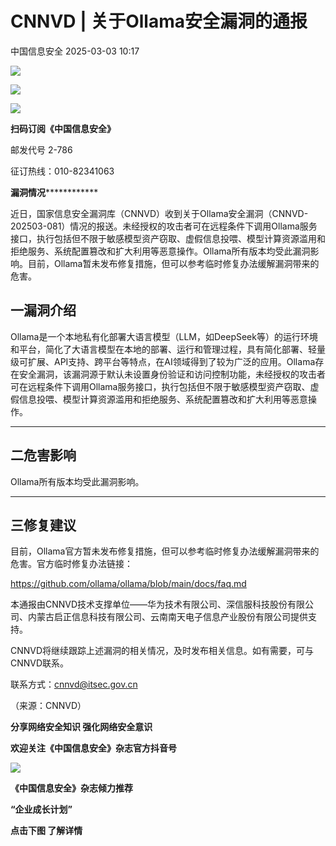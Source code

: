 #  CNNVD | 关于Ollama安全漏洞的通报   
 中国信息安全   2025-03-03 10:17  
  
![](https://mmbiz.qpic.cn/sz_mmbiz_gif/1brjUjbpg5ygBWlbicVGPEeCrNiamSb4yicJQRibdwpxoIGiblDZu7chmicVYhH6w6kTGicQgbdrCVqMygUbRZm0qWnXQ/640?wx_fmt=gif&from=appmsg "")  
  
![](https://mmbiz.qpic.cn/sz_mmbiz_png/1brjUjbpg5ygBWlbicVGPEeCrNiamSb4yicR7Eowa6sjBicu9tKDDnEwBuFNg5jO3fH7gHib1n8k01iaP04YN55ib8uOA/640?wx_fmt=png&from=appmsg "")  
  
![](https://mmbiz.qpic.cn/sz_mmbiz_gif/1brjUjbpg5ygBWlbicVGPEeCrNiamSb4yicJQRibdwpxoIGiblDZu7chmicVYhH6w6kTGicQgbdrCVqMygUbRZm0qWnXQ/640?wx_fmt=gif&from=appmsg "")  
  
**扫码订阅《中国信息安全》**  
  
  
邮发代号 2-786  
  
征订热线：010-82341063  
  
  
  
**漏洞情况**************  
  
近日，国家信息安全漏洞库（CNNVD）收到关于Ollama安全漏洞（CNNVD-202503-081）情况的报送。未经授权的攻击者可在远程条件下调用Ollama服务接口，执行包括但不限于敏感模型资产窃取、虚假信息投喂、模型计算资源滥用和拒绝服务、系统配置篡改和扩大利用等恶意操作。Ollama所有版本均受此漏洞影响。目前，Ollama暂未发布修复措施，但可以参考临时修复办法缓解漏洞带来的危害。  
  
## 一漏洞介绍  
  
  
Ollama是一个本地私有化部署大语言模型（LLM，如DeepSeek等）的运行环境和平台，简化了大语言模型在本地的部署、运行和管理过程，具有简化部署、轻量级可扩展、API支持、跨平台等特点，在AI领域得到了较为广泛的应用。Ollama存在安全漏洞，该漏洞源于默认未设置身份验证和访问控制功能，未经授权的攻击者可在远程条件下调用Ollama服务接口，执行包括但不限于敏感模型资产窃取、虚假信息投喂、模型计算资源滥用和拒绝服务、系统配置篡改和扩大利用等恶意操作。  
  
****  
## 二危害影响  
  
  
Ollama所有版本均受此漏洞影响。  
  
****  
## 三修复建议  
  
  
目前，Ollama官方暂未发布修复措施，但可以参考临时修复办法缓解漏洞带来的危害。官方临时修复办法链接：  
  
https://github.com/ollama/ollama/blob/main/docs/faq.md  
  
  
本通报由CNNVD技术支撑单位——华为技术有限公司、深信服科技股份有限公司、内蒙古启正信息科技有限公司、云南南天电子信息产业股份有限公司提供支持。  
  
  
CNNVD将继续跟踪上述漏洞的相关情况，及时发布相关信息。如有需要，可与CNNVD联系。  
  
  
联系方式：cnnvd@itsec.gov.cn  
  
  
（来源：CNNVD）  
  
  
  
**分享网络安全知识 强化网络安全意识**  
  
**欢迎关注《中国信息安全》杂志官方抖音号**  
  
![](https://mmbiz.qpic.cn/sz_mmbiz_jpg/1brjUjbpg5ygBWlbicVGPEeCrNiamSb4yic7NUicyPu0ibex9mVSxoiaiby6BW5IJ0vQ0OxqIBvnWDDXWkII55rBKlLGQ/640?wx_fmt=jpeg&from=appmsg "")  
  
  
**《中国信息安全》杂志倾力推荐**  
  
**“企业成长计划”**  
  
  
**点击下图 了解详情**  
  
  
  
[](https://mp.weixin.qq.com/s?__biz=MzA5MzE5MDAzOA==&mid=2664162643&idx=1&sn=fcc4f3a6047a0c2f4e4cc0181243ee18&scene=21#wechat_redirect)  
  
  
  
  
